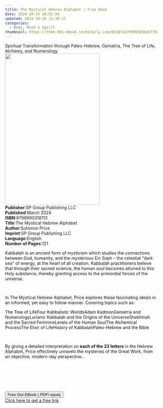 ```yaml
---
title: The Mystical Hebrew Alphabet | Free Book
date: 2024-10-25 10:51:54
updated: 2024-10-26 11:30:23
categories:
  - Body, Mind & Spirit
thumbnail: https://thmb-001-ebook.techidaily.com/8148f2e7d996569be6f391d0150dcfe77d305bbbed836ea91f02ded0c65eec13.jpg
---
```

<main id="book-container">
  <div class="flex flex-col">
    <div class="book-brief flex-1 py-6 px-4 sm:p-6 md:py-10 md:px-8">
      <!-- brief-->
      <div class="book-brief-main">
        Spiritual Transformation through Paleo-Hebrew, Gematria, The Tree of
        Life, Alchemy, and Numerology
      </div>
    </div>
    <div
      class="book-meta-info flex-1 grid gap-4 col-start-1 col-end-3 row-start-1 sm:mb-6 sm:grid-cols-4 lg:gap-6 lg:col-start-2 lg:row-end-6 lg:row-span-6 lg:mb-0"
    >
      <div
        class="book-meta-info-left place-content-center mt-4 p-4 text-sm leading-6 col-start-2 col-span-2 dark:text-slate-400"
      >
        <img
          class="w-full h-500 object-cover rounded-lg sm:h-255 sm:col-span-2 lg:col-span-full"
          src="https://img-001-ebook.techidaily.com/172b3ac1e082edb686352001cc4d36773014eced20ec249359b4e30533840a66.jpg"
          alt=""
          width="312"
          height="500"
        />
      </div>
      <div
        class="book-meta-info-right mt-2 col-start-1 row-start-2 col-span-3 self-center"
      >
        <!-- meta data  -->
        <div class="flex flex-col px-4 md:px-8">
          <div class="flex-1">
            <strong>Publisher</strong>:<span class="px-2"
              >SP Group Publishing LLC</span
            >
          </div>
          <div class="flex-1">
            <strong>Published</strong>:<span class="px-2">March 2024</span>
          </div>
          <div class="flex-1">
            <strong>ISBN</strong>:<span class="px-2">9798990318113</span>
          </div>
          <div class="flex-1">
            <strong>Title</strong>:<span class="px-2"
              >The Mystical Hebrew Alphabet</span
            >
          </div>
          <div class="flex-1">
            <strong>Author</strong>:<span class="px-2">Solomon Price</span>
          </div>
          <div class="flex-1">
            <strong>Imprint</strong>:<span class="px-2"
              >SP Group Publishing LLC</span
            >
          </div>
          <div class="flex-1">
            <strong>Language</strong>:<span class="px-2">English</span>
          </div>
          <div class="flex-1">
            <strong>Number of Pages</strong>:<span class="px-2">121</span>
          </div>
        </div>
      </div>
    </div>
    <div class="book-description flex-1 py-6 px-4 sm:p-6 md:py-10 md:px-8">
      <div class="book-description-main">
        <div accordion-content="" id="description">
          <p>
            <span
              style="
                background-color: rgb(255, 255, 255);
                color: rgb(15, 17, 17);
              "
              >Kabbalah is an ancient form of mysticism which studies the
              connections between God, humanity, and the mysterious&nbsp;</span
            >Ein Soph&nbsp;<span
              style="
                background-color: rgb(255, 255, 255);
                color: rgb(15, 17, 17);
              "
              >- the celestial "dark sea" of energy, at the heart of all
              creation. Kabbalah practitioners believe that through their sacred
              science, the human soul becomes&nbsp;</span
            >attuned<span
              style="
                background-color: rgb(255, 255, 255);
                color: rgb(15, 17, 17);
              "
              >&nbsp;to this Holy substance, thereby granting access to the
              primordial forces of the universe.</span
            >
          </p>
          <p><br /></p>
          <p>
            <span
              style="
                background-color: rgb(255, 255, 255);
                color: rgb(15, 17, 17);
              "
              >In&nbsp;</span
            >The Mystical Hebrew Alphabet<span
              style="
                background-color: rgb(255, 255, 255);
                color: rgb(15, 17, 17);
              "
              >, Price explores these fascinating ideals in an informed, yet
              easy to follow manner. Covering topics such as:</span
            >
          </p>
          <span contenteditable="false" class="ql-ui"></span
          ><span
            style="background-color: rgb(255, 255, 255); color: rgb(15, 17, 17)"
            >The Tree of Life</span
          ><span contenteditable="false" class="ql-ui"></span
          ><span
            style="background-color: rgb(255, 255, 255); color: rgb(15, 17, 17)"
            >Four Kabbalistic Worlds</span
          ><span contenteditable="false" class="ql-ui"></span
          ><span
            style="background-color: rgb(255, 255, 255); color: rgb(15, 17, 17)"
            >Adam Kadmon</span
          ><span contenteditable="false" class="ql-ui"></span
          ><span
            style="background-color: rgb(255, 255, 255); color: rgb(15, 17, 17)"
            >Gematria and Numerology</span
          ><span contenteditable="false" class="ql-ui"></span
          ><span
            style="background-color: rgb(255, 255, 255); color: rgb(15, 17, 17)"
            >Lurianic Kabbalah and the Origins of the Universe</span
          ><span contenteditable="false" class="ql-ui"></span
          ><span
            style="background-color: rgb(255, 255, 255); color: rgb(15, 17, 17)"
            >Shekhinah and the Sacred Feminine</span
          ><span contenteditable="false" class="ql-ui"></span
          ><span
            style="background-color: rgb(255, 255, 255); color: rgb(15, 17, 17)"
            >Levels of the Human Soul</span
          ><span contenteditable="false" class="ql-ui"></span
          ><span
            style="background-color: rgb(255, 255, 255); color: rgb(15, 17, 17)"
            >The Alchemical Process</span
          ><span contenteditable="false" class="ql-ui"></span
          ><span
            style="background-color: rgb(255, 255, 255); color: rgb(15, 17, 17)"
            >The Elixir of Life</span
          ><span contenteditable="false" class="ql-ui"></span
          ><span
            style="background-color: rgb(255, 255, 255); color: rgb(15, 17, 17)"
            >History of Kabbalah</span
          ><span contenteditable="false" class="ql-ui"></span
          ><span
            style="background-color: rgb(255, 255, 255); color: rgb(15, 17, 17)"
            >Paleo-Hebrew and the Bible</span
          >
          <p><br /></p>
          <p>
            <span
              style="
                background-color: rgb(255, 255, 255);
                color: rgb(15, 17, 17);
              "
              >By giving a detailed interpretation on&nbsp;</span
            ><strong
              style="
                background-color: rgb(255, 255, 255);
                color: rgb(15, 17, 17);
              "
              >each of the 22 letters&nbsp;</strong
            ><span
              style="
                background-color: rgb(255, 255, 255);
                color: rgb(15, 17, 17);
              "
              >in the Hebrew Alphabet, Price effectively unravels the mysteries
              of the Great Work, from an objective, modern-day
              perspective...</span
            >
          </p>
          <p><br /></p>
          <p><br /></p>
          <p><br /></p>
        </div>
        <div class="accordion-fader"></div>
      </div>
    </div>
    <div class="book-excerpts flex-1 py-6 px-4 sm:p-6 md:py-10 md:px-8"></div>
    <div
      class="book-about-author flex-1 py-6 px-4 sm:p-6 md:py-10 md:px-8"
    ></div>
    <div class="book-free-get flex-1 py-6 px-4 sm:p-6 md:py-10 md:px-8">
      <button
        id="btn-free-get"
        class="bg-blue-500 hover:bg-blue-700 text-white font-bold py-2 px-4 rounded"
      >
        Free Get EBook (.PDF/.epub)
      </button>
      <div id="countdown-display" class="px-2 text-lg mt-2"></div>
      <a
        id="free-link"
        class="hidden bg-blue-500 hover:bg-blue-700 text-white font-bold py-2 px-4 rounded"
        href="https://www.ebooks.com/en-us/book/211374437/the-mystical-hebrew-alphabet/solomon-price/"
        target="_blank"
        >Click here to get a free link</a
      >
    </div>
    <script>
      let countdownTime = 0;
      let countdownInterval = null;
      document
        .getElementById('btn-free-get')
        .addEventListener('click', startCountdown);
      function startCountdown() {
        countdownTime = new Date().getTime() + 60000 * 3;
        countdownInterval = setInterval(updateCountdown, 1000);
        document.getElementById('btn-free-get').disabled = true;
        document
          .getElementById('btn-free-get')
          .classList.add('bg-gray-500', 'cursor-not-allowed');
      }
      function updateCountdown() {
        let currentTime = new Date().getTime();
        let timeLeft = countdownTime - currentTime;
        let secondsLeft = Math.floor(timeLeft / 1000);
        document.getElementById('countdown-display').innerHTML =
          `Remaining time: ${secondsLeft} seconds.`;
        if (secondsLeft <= 0) {
          clearInterval(countdownInterval);
          document.getElementById('btn-free-get').classList.add('hidden');
          document.getElementById('free-link').classList.remove('hidden');
          document.getElementById('countdown-display').innerHTML = '';
        }
      }
    </script>
  </div>
</main>
